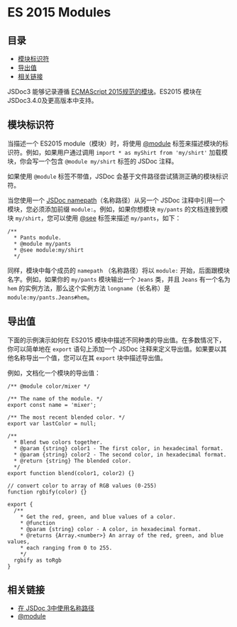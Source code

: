 <!--
title: ES 2015 Modules
order: 202
author: yuer
-->

# ES 2015 Modules

## 目录

- [模块标识符](#模块标识符)
- [导出值](#导出值)
- [相关链接](#相关链接)

JSDoc3 能够记录遵循 [ECMAScript 2015规范的模块](http://www.ecma-international.org/ecma-262/6.0/#sec-modules)。ES2015 模块在JSDoc3.4.0及更高版本中支持。

## 模块标识符

当描述一个 ES2015 module（模块）时，将使用 [@module](./tag-moudle.md) 标签来描述模块的标识符。例如，如果用户通过调用 `import * as myShirt from 'my/shirt'` 加载模块，你会写一个包含 `@module my/shirt` 标签的 JSDoc 注释。

如果使用 `@module` 标签不带值，JSDoc 会基于文件路径尝试猜测正确的模块标识符。

当您使用一个 [JSDoc namepath](./about-namepaths.md)（名称路径）从另一个 JSDoc 注释中引用一个模块，您必须添加前缀 `module:`。例如，如果你想模块 `my/pants` 的文档连接到模块 `my/shirt`，您可以使用 [@see](./tag-see.md) 标签来描述 `my/pants`，如下：

```
/**
  * Pants module.
  * @module my/pants
  * @see module:my/shirt
  */
```

同样，模块中每个成员的 `namepath` （名称路径）将以 `module:` 开始，后面跟模块名字。例如，如果你的 `my/pants` 模块输出一个 `Jeans` 类，并且 `Jeans` 有一个名为 `hem` 的实例方法，那么这个实例方法 `longname`（长名称）是 `module:my/pants.Jeans#hem`。

## 导出值

下面的示例演示如何在 ES2015 模块中描述不同种类的导出值。在多数情况下，你可以简单地在 `export` 语句上添加一个 JSDoc 注释来定义导出值。如果要以其他名称导出一个值，您可以在其 `export` 块中描述导出值。

例如，文档化一个模块的导出值：

```
/** @module color/mixer */

/** The name of the module. */
export const name = 'mixer';

/** The most recent blended color. */
export var lastColor = null;

/**
  * Blend two colors together.
  * @param {string} color1 - The first color, in hexadecimal format.
  * @param {string} color2 - The second color, in hexadecimal format.
  * @return {string} The blended color.
  */
export function blend(color1, color2) {}

// convert color to array of RGB values (0-255)
function rgbify(color) {}

export {
  /**
    * Get the red, green, and blue values of a color.
    * @function
    * @param {string} color - A color, in hexadecimal format.
    * @returns {Array.<number>} An array of the red, green, and blue values,
    * each ranging from 0 to 255.
    */
  rgbify as toRgb
}
```

## 相关链接

- [在 JSDoc 3中使用名称路径](./about-namepaths.md)
- [@module](./tag-module.md)



